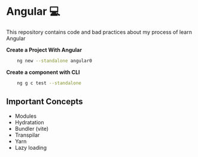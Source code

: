 # Angular 💻

This repository contains code and bad practices about my process of learn Angular


**Create a Project With Angular**
```bash
    ng new --standalone angular0    
```

**Create a component with CLI**
```bash
    ng g c test --standalone
```

## Important Concepts 

* Modules
* Hydratation
* Bundler (vite)
* Transpilar
* Yarn
* Lazy loading 
